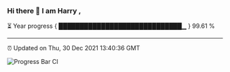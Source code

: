### Hi there 👋 I am Harry , 

⏳ Year progress { █████████████████████████████▁ } 99.61 %

---

⏰ Updated on Thu, 30 Dec 2021 13:40:36 GMT

![Progress Bar CI](https://github.com/duykhang68/duykhang68/workflows/Progress%20Bar%20CI/badge.svg)
